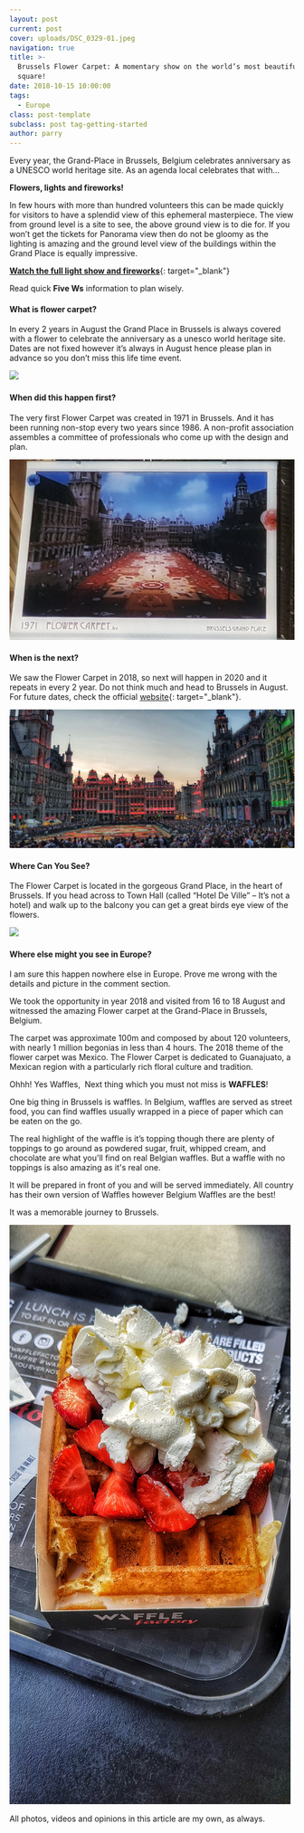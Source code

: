 ```yaml
---
layout: post
current: post
cover: uploads/DSC_0329-01.jpeg
navigation: true
title: >-
  Brussels Flower Carpet: A momentary show on the world’s most beautiful central
  square!
date: 2018-10-15 10:00:00
tags:
  - Europe
class: post-template
subclass: post tag-getting-started
author: parry
---
```


Every year, the Grand-Place in Brussels, Belgium celebrates anniversary as a UNESCO world heritage site. As an agenda local celebrates that with…

**Flowers, lights and fireworks!**

In few hours with more than hundred volunteers this can be made quickly for visitors to have a splendid view of this ephemeral masterpiece. The view from ground level is a site to see, the above ground view is to die for. If you won’t get the tickets for Panorama view then do not be gloomy as the lighting is amazing and the ground level view of the buildings within the Grand Place is equally impressive.

[**Watch the full light show and fireworks**](https://www.youtube.com/watch?v=F9wPN-2RTrc&amp;t=76s){: target="_blank"}

Read quick **Five Ws** information to plan wisely.

#### What is flower carpet?

In every 2 years in August the Grand Place in Brussels is always covered with a flower to celebrate the anniversary as a unesco world heritage site. Dates are not fixed however it’s always in August hence please plan in advance so you don’t miss this life time event.

![](/uploads/DSC_0329-01.jpeg)

#### When did this happen first?

The very first Flower Carpet was created in 1971 in Brussels. And it has been running non-stop every two years since 1986. A non-profit association assembles a committee of professionals who come up with the design and plan. 

![](/uploads/20180816_225830-01.jpeg)

#### When is the next?

We saw the Flower Carpet in 2018, so next will happen in 2020 and it repeats in every 2 year. Do not think much and head to Brussels in August. For future dates, check the official [website](https://www.brussels.be/flower-carpet){: target="_blank"}.

![](/uploads/20180817_210120-01.jpeg)

#### Where Can You See?

The Flower Carpet is located in the gorgeous Grand Place, in the heart of Brussels. If you head across to Town Hall (called “Hotel De Ville” – It’s not a hotel) and walk up to the balcony you can get a great birds eye view of the flowers.

![](/uploads/DSC_0332-01.jpeg)

#### Where else might you see in Europe?

I am sure this happen nowhere else in Europe. Prove me wrong with the details and picture in the comment section.

We took the opportunity in year 2018 and visited from 16 to 18 August and witnessed the amazing Flower carpet at the Grand-Place in Brussels, Belgium.

The carpet was approximate 100m and composed by about 120 volunteers, with nearly 1 million begonias in less than 4 hours. The 2018 theme of the flower carpet was Mexico. The Flower Carpet is dedicated to Guanajuato, a Mexican region with a particularly rich floral culture and tradition. 

Ohhh! Yes Waffles,  Next thing which you must not miss is **WAFFLES**!

One big thing in Brussels is waffles. In Belgium, waffles are served as street food, you can find waffles usually wrapped in a piece of paper which can be eaten on the go.

The real highlight of the waffle is it’s topping though there are plenty of toppings to go around as powdered sugar, fruit, whipped cream, and chocolate are what you'll find on real Belgian waffles. But a waffle with no toppings is also amazing as it's real one.

It will be prepared in front of you and will be served immediately. All country has their own version of Waffles however Belgium Waffles are the best!

It was a memorable journey to Brussels.

![](/uploads/20180816_194910-01.jpeg)

All photos, videos and opinions in this article are my own, as always.